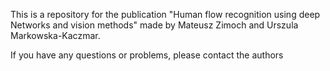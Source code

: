 This is a repository for the publication "Human flow recognition using deep Networks and vision methods" made by Mateusz Zimoch and Urszula Markowska-Kaczmar.

If you have any questions or problems, please contact the authors
